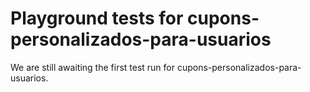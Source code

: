 # Playground tests for cupons-personalizados-para-usuarios
We are still awaiting the first test run for cupons-personalizados-para-usuarios.
